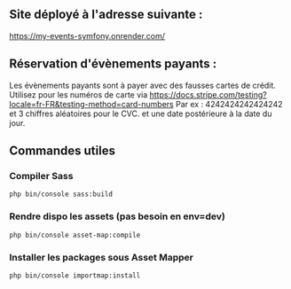 ## Site déployé à l'adresse suivante :
https://my-events-symfony.onrender.com/

## Réservation d'évènements payants :
Les évènements payants sont à payer avec des fausses cartes de crédit.
Utilisez pour les numéros de carte via https://docs.stripe.com/testing?locale=fr-FR&testing-method=card-numbers
Par ex : 4242424242424242 et 3 chiffres aléatoires pour le CVC.
et une date postérieure à la date du jour.




## Commandes utiles

### Compiler Sass
```php bin/console sass:build```

### Rendre dispo les assets (pas besoin en env=dev)
```php bin/console asset-map:compile```

### Installer les packages sous Asset Mapper
```php bin/console importmap:install```
